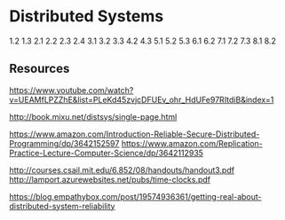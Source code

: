 # Distributed Systems

1.2
1.3
2.1
2.2
2.3
2.4
3.1
3.2
3.3
4.2
4.3
5.1
5.2
5.3
6.1
6.2
7.1
7.2
7.3
8.1
8.2




## Resources

https://www.youtube.com/watch?v=UEAMfLPZZhE&list=PLeKd45zvjcDFUEv_ohr_HdUFe97RItdiB&index=1

http://book.mixu.net/distsys/single-page.html

https://www.amazon.com/Introduction-Reliable-Secure-Distributed-Programming/dp/3642152597
https://www.amazon.com/Replication-Practice-Lecture-Computer-Science/dp/3642112935

http://courses.csail.mit.edu/6.852/08/handouts/handout3.pdf
http://lamport.azurewebsites.net/pubs/time-clocks.pdf

https://blog.empathybox.com/post/19574936361/getting-real-about-distributed-system-reliability
